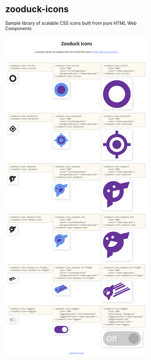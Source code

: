 # zooduck-icons
Sample library of scalable CSS icons built from pure HTML Web Components

![alt text](https://github.com/zooduck/screenshots/blob/master/zooduck-icons/zooduck-icons-v0.0.1-alpha.png)
